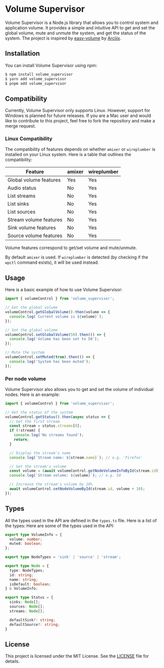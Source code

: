 # Volume Supervisor

Volume Supervisor is a Node.js library that allows you to control system and application volume. It provides a simple and intuitive API to get and set the global volume, mute and unmute the system, and get the status of the system.
The project is inspired by [easy-volume](https://github.com/Arciiix/easy-volume) by [Arciiix](https://github.com/Arciiix).

## Installation

You can install Volume Supervisor using npm:

```bash
$ npm install volume_supervisor
$ yarn add volume_supervisor
$ pnpm add volume_supervisor
```

## Compatibility

Currently, Volume Supervisor only supports Linux. However, support for Windows is planned for future releases. If you are a Mac user and would like to contribute to this project, feel free to fork the repository and make a merge request.

### Linux Compatibility

The compatibility of features depends on whether `amixer` or `wireplumber` is installed on your Linux system. Here is a table that outlines the compatibility:

| Feature                | amixer | wireplumber |
|------------------------|--------|-------------|
| Global volume features | Yes    | Yes |
| Audio status           | No     | Yes |
| List streams           | No     | Yes |
| List sinks             | No     | Yes |
| List sources           | No     | Yes |
| Stream volume features | No     | Yes |
| Sink volume features   | No     | Yes |
| Source volume features | No     | Yes |

Volume features correspond to get/set volume and mute/unmute.

By default `amixer` is used. If `wireplumber` is detected (by checking if the `wpctl` command exists), it will be used instead.


## Usage

Here is a basic example of how to use Volume Supervisor:

```typescript
import { volumeControl } from 'volume_supervisor';

// Get the global volume
volumeControl.getGlobalVolume().then(volume => {
  console.log(`Current volume is ${volume}`);
});

// Set the global volume
volumeControl.setGlobalVolume(50).then(() => {
  console.log('Volume has been set to 50');
});

// Mute the system
volumeControl.setMuted(true).then(() => {
  console.log('System has been muted');
});
```

### Per node volume

Volume Supervisor also allows you to get and set the volume of individual nodes. Here is an example:

```typescript
import { volumeControl } from 'volume_supervisor';

// Get the status of the system
volumeControl.getStatus().then(async status => {
  // Get the first stream
  const stream = status.streams[0];
  if (!stream) {
    console.log('No streams found');
    return;
  }

  // Display the stream's name
  console.log(`Stream name: ${stream.name}`); // e.g. 'Firefox'

  // Get the stream's volume
  const volume = (await volumeControl.getNodeVolumeInfoById(stream.id)).volume;
  console.log(`Stream volume: ${volume}`); // e.g. 50

  // Increase the stream's volume by 10%
  await volumeControl.setNodeVolumeById(stream.id, volume + 10);
});
```

## Types

All the types used in the API are defined in the `types.ts` file. Here is a list of the types:
Here are some of the types used in the API:
```typescript
export type VolumeInfo = {
  volume: number;
  muted: boolean;
};

export type NodeTypes = 'sink' | 'source' | 'stream';

export type Node = {
  type: NodeTypes;
  id: string;
  name: string;
  isDefault: boolean;
} & VolumeInfo;

export type Status = {
  sinks: Node[];
  sources: Node[];
  streams: Node[];

  defaultSink?: string;
  defaultSource?: string;
}
```

## License

This project is licensed under the MIT License. See the [LICENSE](LICENSE) file for details.